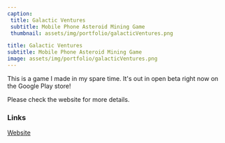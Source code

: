 ```yaml
---
caption:
 title: Galactic Ventures
 subtitle: Mobile Phone Asteroid Mining Game
 thumbnail: assets/img/portfolio/galacticVentures.png

title: Galactic Ventures
subtitle: Mobile Phone Asteroid Mining Game
image: assets/img/portfolio/galacticVentures.png
---
```

This is a game I made in my spare time. It's out in open beta right now on the Google Play store!

Please check the website for more details.

### Links

[Website](https://galacticventures.space/)
